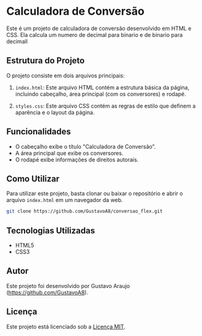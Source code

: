 # Calculadora de Conversão

Este é um projeto de calculadora de conversão desenvolvido em HTML e CSS. Ela calcula um numero de decimal para binario e de binario para decimall

## Estrutura do Projeto

O projeto consiste em dois arquivos principais:

1. `index.html`: Este arquivo HTML contém a estrutura básica da página, incluindo cabeçalho, área principal (com os conversores) e rodapé.

2. `styles.css`: Este arquivo CSS contém as regras de estilo que definem a aparência e o layout da página.

## Funcionalidades

- O cabeçalho exibe o título "Calculadora de Conversão".
- A área principal que exibe os conversores.
- O rodapé exibe informações de direitos autorais.

## Como Utilizar

Para utilizar este projeto, basta clonar ou baixar o repositório e abrir o arquivo `index.html` em um navegador da web.

```bash
git clone https://github.com/GustavoA8/conversao_flex.git
```

## Tecnologias Utilizadas

- HTML5
- CSS3

## Autor

Este projeto foi desenvolvido por Gustavo Araujo (https://github.com/GustavoA8).

## Licença

Este projeto está licenciado sob a [Licença MIT](https://opensource.org/licenses/MIT).